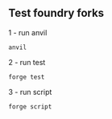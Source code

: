 ## Test foundry forks

1 - run anvil
```
anvil
```

2 - run test
```
forge test
```

3 - run script
```
forge script
```
